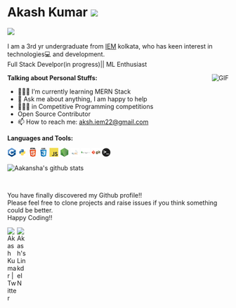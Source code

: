 # Akash Kumar&nbsp;<img src="https://github.com/kmrakash/kmrakash/blob/master/Assets/Developer.gif" width="30px">

<img src="Assests/Hi.gif">

<br />

I am a 3rd yr undergraduate from [IEM](https://iem.edu.in/) kolkata, who has keen interest in technologies💻 and development.
<br/>
Full Stack Develpor(in progress)|| ML Enthusiast
<br/>

<img align="right" alt="GIF" src="https://media.giphy.com/media/Y4ak9Ki2GZCbJxAnJD/giphy.gif" />
  
**Talking about Personal Stuffs:**

- 👨🏽‍💻 I’m currently learning MERN Stack
- 💬 Ask me about anything, I am happy to help
- 👨🏽‍💼 in Competitive Programming competitions
- Open Source Contributor
- 📫 How to reach me: aksh.iem22@gmail.com
<!-- - 📝[Resume](https://drive.google.com/file/d/1-3GN8xBrtTP9qxXOHu1gk9iQvD0nbhGI/view?usp=sharing) -->

**Languages and Tools:**

<code><img height="20" src="https://raw.githubusercontent.com/github/explore/80688e429a7d4ef2fca1e82350fe8e3517d3494d/topics/cpp/cpp.png"></code>
<code><img height="20" src="https://raw.githubusercontent.com/github/explore/80688e429a7d4ef2fca1e82350fe8e3517d3494d/topics/python/python.png"></code>
<code><img height="20" src="https://raw.githubusercontent.com/github/explore/80688e429a7d4ef2fca1e82350fe8e3517d3494d/topics/html/html.png"></code>
<code><img height="20" src="https://raw.githubusercontent.com/github/explore/5c058a388828bb5fde0bcafd4bc867b5bb3f26f3/topics/css/css.png"></code>
<code><img height="20" src="https://raw.githubusercontent.com/github/explore/80688e429a7d4ef2fca1e82350fe8e3517d3494d/topics/javascript/javascript.png"></code>
<code><img height="20" src="https://raw.githubusercontent.com/github/explore/80688e429a7d4ef2fca1e82350fe8e3517d3494d/topics/nodejs/nodejs.png"></code>
<code><img height="20" src="https://raw.githubusercontent.com/github/explore/80688e429a7d4ef2fca1e82350fe8e3517d3494d/topics/mysql/mysql.png"></code>
<code><img height="20" src="https://raw.githubusercontent.com/github/explore/80688e429a7d4ef2fca1e82350fe8e3517d3494d/topics/mongodb/mongodb.png"></code>
<code><img height="20" src="https://raw.githubusercontent.com/github/explore/80688e429a7d4ef2fca1e82350fe8e3517d3494d/topics/git/git.png"></code>
<code><img height="20" src="https://raw.githubusercontent.com/github/explore/80688e429a7d4ef2fca1e82350fe8e3517d3494d/topics/terminal/terminal.png"></code>

![Aakansha's github stats](https://github-readme-stats.vercel.app/api?username=kmrakash&show_icons=true&hide_border=true)

<br/>

You have finally discovered my Github profile!!
<br/>
Please feel free to clone projects and raise issues if you think something could be better.
<br/>
Happy Coding!!

<a href="https://twitter.com/iamkmrakash">
  <img align="left" alt="Akash Kumar | Twitter" width="22px" src="https://cdn.jsdelivr.net/npm/simple-icons@v3/icons/twitter.svg" />
</a>
<a href="https://www.linkedin.com/in/akash-kumar-741291169/">
  <img align="left" alt="Akash's LinkdeIN" width="22px" src="https://cdn.jsdelivr.net/npm/simple-icons@v3/icons/linkedin.svg" />
</a>
